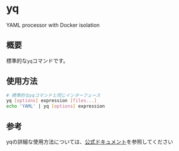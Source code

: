 # yq

YAML processor with Docker isolation

## 概要

標準的な`yq`コマンドです。

## 使用方法

```bash
# 標準的なyqコマンドと同じインターフェース
yq [options] expression [files...]
echo 'YAML' | yq [options] expression
```

## 参考

yqの詳細な使用方法については、[公式ドキュメント](https://mikefarah.gitbook.io/yq/)を参照してください
